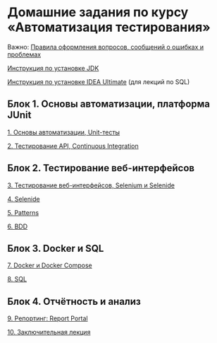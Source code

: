 # Домашние задания по курсу «Автоматизация тестирования»

Важно: [Правила оформления вопросов, сообщений о ошибках и проблемах](report-requirements.md)    

[Инструкция по установке JDK](jdk_install)         

[Инструкция по установке IDEA Ultimate](idea-installation.md) (для лекций по SQL)

## Блок 1. Основы автоматизации, платформа JUnit

[1. Основы автоматизации, Unit-тесты](basics)

[2. Тестирование API, Continuous Integration](api-ci)

## Блок 2. Тестирование веб-интерфейсов

[3. Тестирование веб-интерфейсов, Selenium и Selenide](web)

[4. Selenide](selenide)

[5. Patterns](patterns)

[6. BDD](bdd)

## Блок 3. Docker и SQL

[7. Docker и Docker Compose](docker)

[8. SQL](sql)

## Блок 4. Отчётность и анализ

[9. Репортинг: Report Portal](reporting)

[10. Заключительная лекция](summary)



